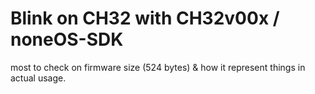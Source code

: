 Blink on CH32 with CH32v00x / noneOS-SDK
========================================
most to check on firmware size (524 bytes) & how it represent things in actual usage.
